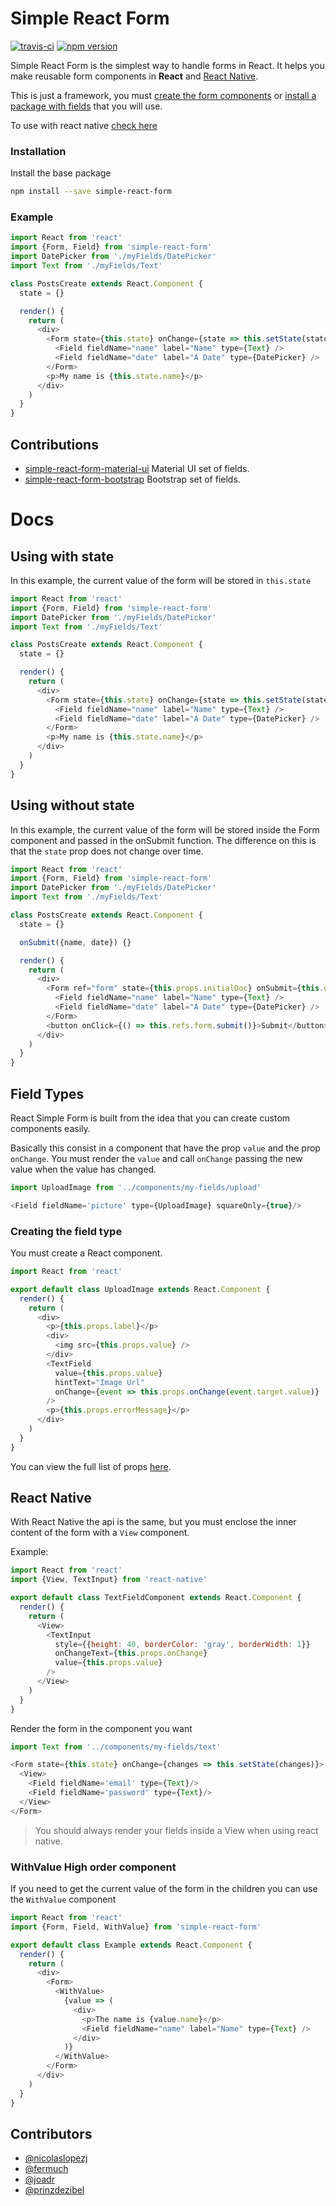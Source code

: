 # Simple React Form

[![travis-ci](https://travis-ci.org/nicolaslopezj/simple-react-form.svg?branch=master)](https://travis-ci.org/nicolaslopezj/simple-react-form)
[![npm version](https://badge.fury.io/js/simple-react-form.svg)](https://badge.fury.io/js/simple-react-form)

Simple React Form is the simplest way to handle forms in React. It helps you make reusable form components in **React** and [React Native](#react-native).

This is just a framework, you must [create the form components](#field-types) or [install a package with fields](#contributions) that you will use.

To use with react native [check here](#react-native)

### Installation

Install the base package

```sh
npm install --save simple-react-form
```

### Example

```js
import React from 'react'
import {Form, Field} from 'simple-react-form'
import DatePicker from './myFields/DatePicker'
import Text from './myFields/Text'

class PostsCreate extends React.Component {
  state = {}

  render() {
    return (
      <div>
        <Form state={this.state} onChange={state => this.setState(state)}>
          <Field fieldName="name" label="Name" type={Text} />
          <Field fieldName="date" label="A Date" type={DatePicker} />
        </Form>
        <p>My name is {this.state.name}</p>
      </div>
    )
  }
}
```

## Contributions

- [simple-react-form-material-ui](https://github.com/nicolaslopezj/simple-react-form-material-ui) Material UI set of fields.
- [simple-react-form-bootstrap](https://github.com/fermuch/simple-react-form-bootstrap) Bootstrap set of fields.

# Docs

## Using with state

In this example, the current value of the form will be stored in `this.state`

```js
import React from 'react'
import {Form, Field} from 'simple-react-form'
import DatePicker from './myFields/DatePicker'
import Text from './myFields/Text'

class PostsCreate extends React.Component {
  state = {}

  render() {
    return (
      <div>
        <Form state={this.state} onChange={state => this.setState(state)}>
          <Field fieldName="name" label="Name" type={Text} />
          <Field fieldName="date" label="A Date" type={DatePicker} />
        </Form>
        <p>My name is {this.state.name}</p>
      </div>
    )
  }
}
```

## Using without state

In this example, the current value of the form will be stored inside the Form component and passed in the onSubmit function. The difference on this is that the `state` prop does not change over time.

```js
import React from 'react'
import {Form, Field} from 'simple-react-form'
import DatePicker from './myFields/DatePicker'
import Text from './myFields/Text'

class PostsCreate extends React.Component {
  state = {}

  onSubmit({name, date}) {}

  render() {
    return (
      <div>
        <Form ref="form" state={this.props.initialDoc} onSubmit={this.onSubmit}>
          <Field fieldName="name" label="Name" type={Text} />
          <Field fieldName="date" label="A Date" type={DatePicker} />
        </Form>
        <button onClick={() => this.refs.form.submit()}>Submit</button>
      </div>
    )
  }
}
```

## Field Types

React Simple Form is built from the idea that you can create custom components easily.

Basically this consist in a component that have the prop `value` and the prop `onChange`.
You must render the `value` and call `onChange` passing the new value
when the value has changed.

```js
import UploadImage from '../components/my-fields/upload'

<Field fieldName='picture' type={UploadImage} squareOnly={true}/>
```

### Creating the field type

You must create a React component.

```js
import React from 'react'

export default class UploadImage extends React.Component {
  render() {
    return (
      <div>
        <p>{this.props.label}</p>
        <div>
          <img src={this.props.value} />
        </div>
        <TextField
          value={this.props.value}
          hintText="Image Url"
          onChange={event => this.props.onChange(event.target.value)}
        />
        <p>{this.props.errorMessage}</p>
      </div>
    )
  }
}
```

You can view the full list of props [here](https://github.com/nicolaslopezj/simple-react-form/blob/master/src/FieldType.js#L4).

## React Native

With React Native the api is the same, but you must enclose the inner content of the form with a `View` component.

Example:

```js
import React from 'react'
import {View, TextInput} from 'react-native'

export default class TextFieldComponent extends React.Component {
  render() {
    return (
      <View>
        <TextInput
          style={{height: 40, borderColor: 'gray', borderWidth: 1}}
          onChangeText={this.props.onChange}
          value={this.props.value}
        />
      </View>
    )
  }
}
```

Render the form in the component you want

```js
import Text from '../components/my-fields/text'

<Form state={this.state} onChange={changes => this.setState(changes)}>
  <View>
    <Field fieldName='email' type={Text}/>
    <Field fieldName='password' type={Text}/>
  </View>
</Form>
```

> You should always render your fields inside a View when using react native.

### WithValue High order component

If you need to get the current value of the form in the children you can use the `WithValue` component

```js
import React from 'react'
import {Form, Field, WithValue} from 'simple-react-form'

export default class Example extends React.Component {
  render() {
    return (
      <div>
        <Form>
          <WithValue>
            {value => (
              <div>
                <p>The name is {value.name}</p>
                <Field fieldName="name" label="Name" type={Text} />
              </div>
            )}
          </WithValue>
        </Form>
      </div>
    )
  }
}
```

## Contributors

- [@nicolaslopezj](http://github.com/nicolaslopezj)
- [@fermuch](http://github.com/fermuch)
- [@joadr](http://github.com/joadr)
- [@prinzdezibel](http://github.com/prinzdezibel)
